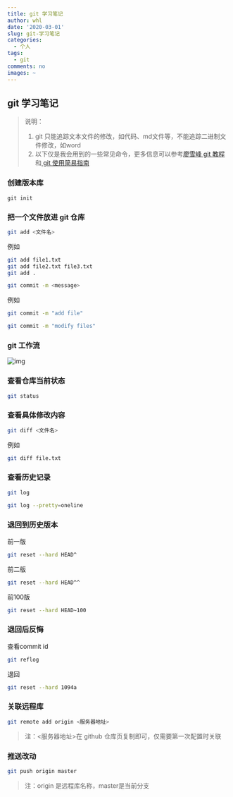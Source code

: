 ```yaml
---
title: git 学习笔记
author: whl
date: '2020-03-01'
slug: git-学习笔记
categories:
  - 个人
tags:
  - git
comments: no
images: ~
---
```


## git 学习笔记

> 说明：
>
> 1. git 只能追踪文本文件的修改，如代码、md文件等，不能追踪二进制文件修改，如word
> 2. 以下仅是我会用到的一些常见命令，更多信息可以参考[廖雪峰 git 教程](https://www.liaoxuefeng.com/wiki/896043488029600)和[ git 使用简易指南](https://www.bootcss.com/p/git-guide/)

### 创建版本库

```shell
git init
```

### 把一个文件放进 git 仓库

```sh
git add <文件名>
```

例如

```sh
git add file1.txt
git add file2.txt file3.txt
git add .
```

```sh
git commit -m <message>
```

例如

```sh
git commit -m "add file"

git commit -m "modify files"
```

### git 工作流

![img](https://www.bootcss.com/p/git-guide/img/trees.png)

### 查看仓库当前状态

```sh
git status
```

### 查看具体修改内容

```sh
git diff <文件名>
```

例如

```sh
git diff file.txt
```

### 查看历史记录

```sh
git log 

git log --pretty=oneline
```

### 退回到历史版本

前一版

```sh
git reset --hard HEAD^
```

前二版

```sh
git reset --hard HEAD^^
```

前100版

```sh
git reset --hard HEAD~100
```

### 退回后反悔

查看commit id

```sh
git reflog
```

退回

```sh
git reset --hard 1094a
```

### 关联远程库

```sh
git remote add origin <服务器地址>
```

> 注：<服务器地址>在 github 仓库页复制即可，仅需要第一次配置时关联

### 推送改动

```sh
git push origin master
```

> 注：origin 是远程库名称，master是当前分支